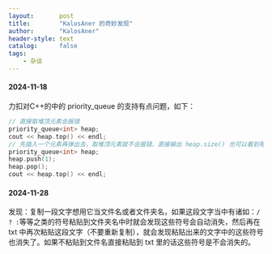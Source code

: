 ```yaml
---
layout:       post
title:        "KalosAner 的奇妙发现"
author:       "KalosAner"
header-style: text
catalog:      false
tags:
    - 杂谈
---
```


#### 2024-11-18

力扣对C++的中的 priority_queue 的支持有点问题，如下：

```cpp
// 直接取堆顶元素会报错
priority_queue<int> heap;
cout << heap.top() << endl;
// 先插入一个元素再弹出去，取堆顶元素就不会报错，直接输出 heap.size() 也可以看到等于0
priority_queue<int> heap;
heap.push(1);
heap.pop();
cout << heap.top() << endl;
```

#### 2024-11-28

发现：复制一段文字想用它当文件名或者文件夹名，如果这段文字当中有诸如：`/  ? :`等等之类的符号粘贴到文件夹名中时就会发现这些符号会自动消失，然后再在 txt 中再次粘贴这段文字（不要重新复制），就会发现粘贴出来的文字中的这些符号也消失了。如果不粘贴到文件名直接粘贴到 txt 里的话这些符号是不会消失的。

